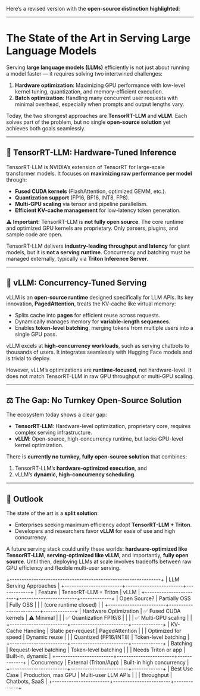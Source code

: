 Here’s a revised version with the **open-source distinction highlighted**:

---

# The State of the Art in Serving Large Language Models

Serving **large language models (LLMs)** efficiently is not just about running a model faster — it requires solving two intertwined challenges:

1. **Hardware optimization**: Maximizing GPU performance with low-level kernel tuning, quantization, and memory-efficient execution.
2. **Batch optimization**: Handling many concurrent user requests with minimal overhead, especially when prompts and output lengths vary.

Today, the two strongest approaches are **TensorRT-LLM** and **vLLM**. Each solves part of the problem, but no single **open-source solution** yet achieves both goals seamlessly.

---

## 🔹 TensorRT-LLM: Hardware-Tuned Inference

TensorRT-LLM is NVIDIA’s extension of TensorRT for large-scale transformer models. It focuses on **maximizing raw performance per model** through:

* **Fused CUDA kernels** (FlashAttention, optimized GEMM, etc.).
* **Quantization support** (FP16, BF16, INT8, FP8).
* **Multi-GPU scaling** via tensor and pipeline parallelism.
* **Efficient KV-cache management** for low-latency token generation.

⚠️ **Important:** TensorRT-LLM is **not fully open source**. The core runtime and optimized GPU kernels are proprietary. Only parsers, plugins, and sample code are open.

TensorRT-LLM delivers **industry-leading throughput and latency** for giant models, but it is **not a serving runtime**. Concurrency and batching must be managed externally, typically via **Triton Inference Server**.

---

## 🔹 vLLM: Concurrency-Tuned Serving

vLLM is an **open-source runtime** designed specifically for LLM APIs. Its key innovation, **PagedAttention**, treats the KV-cache like virtual memory:

* Splits cache into **pages** for efficient reuse across requests.
* Dynamically manages memory for **variable-length sequences**.
* Enables **token-level batching**, merging tokens from multiple users into a single GPU pass.

vLLM excels at **high-concurrency workloads**, such as serving chatbots to thousands of users. It integrates seamlessly with Hugging Face models and is trivial to deploy.

However, vLLM’s optimizations are **runtime-focused**, not hardware-level. It does not match TensorRT-LLM in raw GPU throughput or multi-GPU scaling.

---

## ⚖️ The Gap: No Turnkey Open-Source Solution

The ecosystem today shows a clear gap:

* **TensorRT-LLM**: Hardware-level optimization, proprietary core, requires complex serving infrastructure.
* **vLLM**: Open-source, high-concurrency runtime, but lacks GPU-level kernel optimization.

There is **currently no turnkey, fully open-source solution** that combines:

1. TensorRT-LLM’s **hardware-optimized execution**, and
2. vLLM’s **dynamic, high-concurrency scheduling**.

---

## 🚀 Outlook

The state of the art is a **split solution**:

* Enterprises seeking maximum efficiency adopt **TensorRT-LLM + Triton**.
* Developers and researchers favor **vLLM** for ease of use and high concurrency.

A future serving stack could unify these worlds: **hardware-optimized like TensorRT-LLM**, **serving-optimized like vLLM**, and importantly, **fully open source**. Until then, deploying LLMs at scale involves tradeoffs between raw GPU efficiency and flexible multi-user serving.

+---------------------------------------------------------------+
|                       LLM Serving Approaches                 |
+------------------------+------------------------+-------------+
| Feature                | TensorRT-LLM + Triton  | vLLM        |
+------------------------+------------------------+-------------+
| Open Source?           | Partially OSS          | Fully OSS   |
|                        | (core runtime closed)  |             |
+------------------------+------------------------+-------------+
| Hardware Optimization  | ✅ Fused CUDA kernels  | ⚠️ Minimal |
|                        | ✅ Quantization FP16/8 |             |
|                        | ✅ Multi-GPU scaling   |             |
+------------------------+------------------------+-------------+
| KV-Cache Handling      | Static per-request     | PagedAttention |
|                        | Optimized for speed    | Dynamic reuse |
|                        | Quantized (FP16/INT8) | Token-level batching |
+------------------------+------------------------+-------------+
| Batching               | Request-level batching | Token-level batching |
|                        | Needs Triton or app   | Built-in, dynamic |
+------------------------+------------------------+-------------+
| Concurrency            | External (Triton/App) | Built-in high concurrency |
+------------------------+------------------------+-------------+
| Best Use Case          | Production, max GPU   | Multi-user LLM APIs |
|                        | throughput            | Chatbots, SaaS |
+------------------------+------------------------+-------------+

